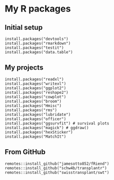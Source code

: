 # My R packages

## Initial setup
    install.packages("devtools")
    install.packages("rmarkdown")
    install.packages("testit")
    install.packages("data.table")
## My projects
    install.packages("readxl")
    install.packages("writexl")
    install.packages("ggplot2")
    install.packages("reshape2")
    install.packages("cowplot")
    install.packages("broom")
    install.packages("Hmisc")
    install.packages("rms")
    install.packages("lubridate")
    install.packages("officer")
    install.packages("ggsurvfit") # survival plots
    install.packages("magick") # ggdraw()
    install.packages("hexSticker")
    install.packages("MatchIt")
    
## From GitHub
    remotes::install_github("jamesotto852/fRiend")
    remotes::install_github("schw4b/transplantr")
    remotes::install_github("swisstransplant/swt")
